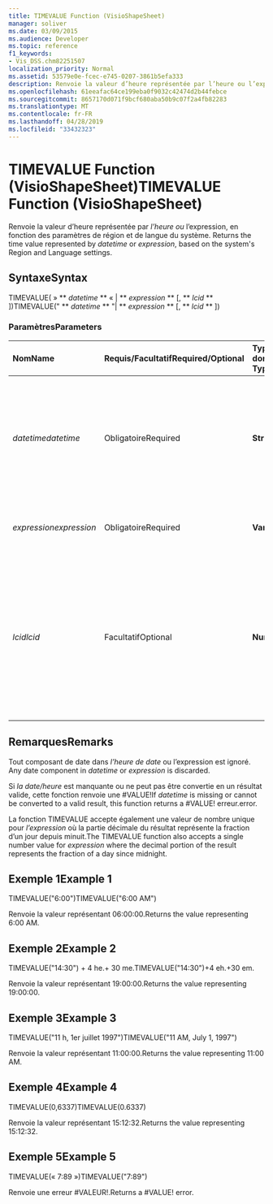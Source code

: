 ```yaml
---
title: TIMEVALUE Function (VisioShapeSheet)
manager: soliver
ms.date: 03/09/2015
ms.audience: Developer
ms.topic: reference
f1_keywords:
- Vis_DSS.chm82251507
localization_priority: Normal
ms.assetid: 53579e0e-fcec-e745-0207-3861b5efa333
description: Renvoie la valeur d’heure représentée par l’heure ou l’expression, en fonction des paramètres de région et de langue du système.
ms.openlocfilehash: 61eeafac64ce199eba0f9032c42474d2b44febce
ms.sourcegitcommit: 8657170d071f9bcf680aba50b9c07f2a4fb82283
ms.translationtype: MT
ms.contentlocale: fr-FR
ms.lasthandoff: 04/28/2019
ms.locfileid: "33432323"
---
```

# <a name="timevalue-function-visioshapesheet"></a><span data-ttu-id="c0a96-103">TIMEVALUE Function (VisioShapeSheet)</span><span class="sxs-lookup"><span data-stu-id="c0a96-103">TIMEVALUE Function (VisioShapeSheet)</span></span>

<span data-ttu-id="c0a96-104">Renvoie la valeur d’heure représentée par _l’heure ou_ l’expression, en fonction des paramètres de région et de langue du système. </span><span class="sxs-lookup"><span data-stu-id="c0a96-104">Returns the time value represented by  _datetime_ or  _expression_, based on the system's Region and Language settings.</span></span>
  
## <a name="syntax"></a><span data-ttu-id="c0a96-105">Syntaxe</span><span class="sxs-lookup"><span data-stu-id="c0a96-105">Syntax</span></span>

<span data-ttu-id="c0a96-106">TIMEVALUE( » \*\* *datetime* \*\* « | \*\* *expression* \*\* [, \*\* *lcid* \*\* ])</span><span class="sxs-lookup"><span data-stu-id="c0a96-106">TIMEVALUE(" \*\* *datetime* \*\* "| \*\* *expression* \*\* [, \*\* *lcid* \*\* ])</span></span> 
  
### <a name="parameters"></a><span data-ttu-id="c0a96-107">Paramètres</span><span class="sxs-lookup"><span data-stu-id="c0a96-107">Parameters</span></span>

|<span data-ttu-id="c0a96-108">**Nom**</span><span class="sxs-lookup"><span data-stu-id="c0a96-108">**Name**</span></span>|<span data-ttu-id="c0a96-109">**Requis/Facultatif**</span><span class="sxs-lookup"><span data-stu-id="c0a96-109">**Required/Optional**</span></span>|<span data-ttu-id="c0a96-110">**Type de données**</span><span class="sxs-lookup"><span data-stu-id="c0a96-110">**Data Type**</span></span>|<span data-ttu-id="c0a96-111">**Description**</span><span class="sxs-lookup"><span data-stu-id="c0a96-111">**Description**</span></span>|
|:-----|:-----|:-----|:-----|
| <span data-ttu-id="c0a96-112">_datetime_</span><span class="sxs-lookup"><span data-stu-id="c0a96-112">_datetime_</span></span> <br/> |<span data-ttu-id="c0a96-113">Obligatoire</span><span class="sxs-lookup"><span data-stu-id="c0a96-113">Required</span></span>  <br/> |<span data-ttu-id="c0a96-114">**String**</span><span class="sxs-lookup"><span data-stu-id="c0a96-114">**String**</span></span> <br/> | <span data-ttu-id="c0a96-115">Toute chaîne communément reconnue comme date et heure ou comme référence à une cellule contenant une date et une heure.</span><span class="sxs-lookup"><span data-stu-id="c0a96-115">Any string commonly recognized as a date and time or a reference to a cell containing a date and time.</span></span>  <br/> |
| <span data-ttu-id="c0a96-116">_expression_</span><span class="sxs-lookup"><span data-stu-id="c0a96-116">_expression_</span></span> <br/> |<span data-ttu-id="c0a96-117">Obligatoire</span><span class="sxs-lookup"><span data-stu-id="c0a96-117">Required</span></span>  <br/> |<span data-ttu-id="c0a96-118">**Varie**</span><span class="sxs-lookup"><span data-stu-id="c0a96-118">**Varies**</span></span> <br/> | <span data-ttu-id="c0a96-119">Toute expression qui génère une date et une heure.</span><span class="sxs-lookup"><span data-stu-id="c0a96-119">Any expression that yields a date and time.</span></span>  <br/> |
| <span data-ttu-id="c0a96-120">_lcid_</span><span class="sxs-lookup"><span data-stu-id="c0a96-120">_lcid_</span></span> <br/> |<span data-ttu-id="c0a96-121">Facultatif</span><span class="sxs-lookup"><span data-stu-id="c0a96-121">Optional</span></span>  <br/> |<span data-ttu-id="c0a96-122">**Number**</span><span class="sxs-lookup"><span data-stu-id="c0a96-122">**Number**</span></span> <br/> |<span data-ttu-id="c0a96-123">Identificateur de paramètres régionaux à utiliser pour l’évaluation d’une valeur de date et d’heure non locale.</span><span class="sxs-lookup"><span data-stu-id="c0a96-123">The locale identifier to be used in evaluating a nonlocal datetime.</span></span> <span data-ttu-id="c0a96-124">L’identificateur de paramètres régionaux est un nombre décrit dans les fichiers d’en-tête du système.</span><span class="sxs-lookup"><span data-stu-id="c0a96-124">The locale identifier is a number described in the system header files.</span></span>  <br/> |
   
## <a name="remarks"></a><span data-ttu-id="c0a96-125">Remarques</span><span class="sxs-lookup"><span data-stu-id="c0a96-125">Remarks</span></span>

<span data-ttu-id="c0a96-126">Tout composant de date dans _l’heure de date_ ou l’expression est ignoré. </span><span class="sxs-lookup"><span data-stu-id="c0a96-126">Any date component in  _datetime_ or  _expression_ is discarded.</span></span> 
  
<span data-ttu-id="c0a96-127">Si  _la date/heure_ est manquante ou ne peut pas être convertie en un résultat valide, cette fonction renvoie une #VALUE!</span><span class="sxs-lookup"><span data-stu-id="c0a96-127">If  _datetime_ is missing or cannot be converted to a valid result, this function returns a #VALUE!</span></span> <span data-ttu-id="c0a96-128">erreur.</span><span class="sxs-lookup"><span data-stu-id="c0a96-128">error.</span></span> 
  
<span data-ttu-id="c0a96-129">La fonction TIMEVALUE accepte également une valeur de nombre unique pour  _l’expression_ où la partie décimale du résultat représente la fraction d’un jour depuis minuit.</span><span class="sxs-lookup"><span data-stu-id="c0a96-129">The TIMEVALUE function also accepts a single number value for  _expression_ where the decimal portion of the result represents the fraction of a day since midnight.</span></span> 
  
## <a name="example-1"></a><span data-ttu-id="c0a96-130">Exemple 1</span><span class="sxs-lookup"><span data-stu-id="c0a96-130">Example 1</span></span>

<span data-ttu-id="c0a96-131">TIMEVALUE("6:00")</span><span class="sxs-lookup"><span data-stu-id="c0a96-131">TIMEVALUE("6:00 AM")</span></span>
  
<span data-ttu-id="c0a96-132">Renvoie la valeur représentant 06:00:00.</span><span class="sxs-lookup"><span data-stu-id="c0a96-132">Returns the value representing 6:00 AM.</span></span>
  
## <a name="example-2"></a><span data-ttu-id="c0a96-133">Exemple 2</span><span class="sxs-lookup"><span data-stu-id="c0a96-133">Example 2</span></span>

<span data-ttu-id="c0a96-134">TIMEVALUE("14:30") + 4 he.+ 30 me.</span><span class="sxs-lookup"><span data-stu-id="c0a96-134">TIMEVALUE("14:30")+4 eh.+30 em.</span></span>
  
<span data-ttu-id="c0a96-135">Renvoie la valeur représentant 19:00:00.</span><span class="sxs-lookup"><span data-stu-id="c0a96-135">Returns the value representing 19:00:00.</span></span>
  
## <a name="example-3"></a><span data-ttu-id="c0a96-136">Exemple 3</span><span class="sxs-lookup"><span data-stu-id="c0a96-136">Example 3</span></span>

<span data-ttu-id="c0a96-137">TIMEVALUE("11 h, 1er juillet 1997")</span><span class="sxs-lookup"><span data-stu-id="c0a96-137">TIMEVALUE("11 AM, July 1, 1997")</span></span>
  
<span data-ttu-id="c0a96-138">Renvoie la valeur représentant 11:00:00.</span><span class="sxs-lookup"><span data-stu-id="c0a96-138">Returns the value representing 11:00 AM.</span></span>
  
## <a name="example-4"></a><span data-ttu-id="c0a96-139">Exemple 4</span><span class="sxs-lookup"><span data-stu-id="c0a96-139">Example 4</span></span>

<span data-ttu-id="c0a96-140">TIMEVALUE(0,6337)</span><span class="sxs-lookup"><span data-stu-id="c0a96-140">TIMEVALUE(0.6337)</span></span>
  
<span data-ttu-id="c0a96-141">Renvoie la valeur représentant 15:12:32.</span><span class="sxs-lookup"><span data-stu-id="c0a96-141">Returns the value representing 15:12:32.</span></span>
  
## <a name="example-5"></a><span data-ttu-id="c0a96-142">Exemple 5</span><span class="sxs-lookup"><span data-stu-id="c0a96-142">Example 5</span></span>

<span data-ttu-id="c0a96-143">TIMEVALUE(« 7:89 »)</span><span class="sxs-lookup"><span data-stu-id="c0a96-143">TIMEVALUE("7:89")</span></span>
  
<span data-ttu-id="c0a96-p103">Renvoie une erreur #VALEUR!.</span><span class="sxs-lookup"><span data-stu-id="c0a96-p103">Returns a #VALUE! error.</span></span>
  

